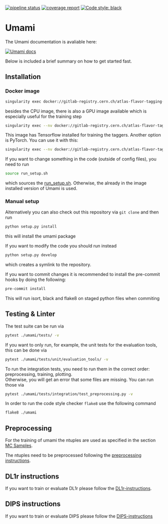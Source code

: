 [![pipeline status](https://gitlab.cern.ch/atlas-flavor-tagging-tools/algorithms/umami/badges/master/pipeline.svg)](https://gitlab.cern.ch/atlas-flavor-tagging-tools/algorithms/umami/-/commits/master) [![coverage report](https://gitlab.cern.ch/atlas-flavor-tagging-tools/algorithms/umami/badges/master/coverage.svg)](https://umami-ci-coverage.web.cern.ch/master/) [![Code style: black](https://img.shields.io/badge/code%20style-black-000000.svg)](https://github.com/psf/black)

# Umami

The Umami documentation is avaliable here:

[![Umami docs](https://img.shields.io/badge/info-documentation-informational)](https://umami-docs.web.cern.ch/umami-docs/)

Below is included a brief summary on how to get started fast.

## Installation

### Docker image

```bash
singularity exec docker://gitlab-registry.cern.ch/atlas-flavor-tagging-tools/algorithms/umami:latest bash
```

besides the CPU image, there is also a GPU image available which is especially useful for the training step

```bash
singularity exec --nv docker://gitlab-registry.cern.ch/atlas-flavor-tagging-tools/algorithms/umami:latest-gpu bash
```

This image has Tensorflow installed for training the taggers. Another option is PyTorch. You can use it with this:

```bash
singularity exec --nv docker://gitlab-registry.cern.ch/atlas-flavor-tagging-tools/algorithms/umamibase:latest-pytorch-gpu bash
```

If you want to change something in the code (outside of config files), you need to run

```bash
source run_setup.sh
```

which sources the [run_setup.sh](https://gitlab.cern.ch/atlas-flavor-tagging-tools/algorithms/umami/-/blob/master/run_setup.sh). Otherwise, the already in the image installed version of Umami is used.

### Manual setup

Alternatively you can also check out this repository via `git clone` and then run

```bash
python setup.py install
```

this will install the umami package

If you want to modify the code you should run instead

```bash
python setup.py develop
```

which creates a symlink to the repository.

If you want to commit changes it is recommended to install the pre-commit hooks by doing the following:

```bash
pre-commit install
```

This will run isort, black and flake8 on staged python files when commiting

## Testing & Linter

The test suite can be run via

```bash
pytest ./umami/tests/ -v
```

If you want to only run, for example, the unit tests for the evaluation tools, this can be done via

```bash
pytest ./umami/tests/unit/evaluation_tools/ -v
```

To run the integration tests, you need to run them in the correct order: preprocessing, training, plotting.   
Otherwise, you will get an error that some files are missing. You can run those via

```bash
pytest ./umami/tests/integration/test_preprocessing.py -v
```

In order to run the code style checker `flake8` use the following command

```bash
flake8 ./umami
```

## Preprocessing

For the training of umami the ntuples are used as specified in the section [MC Samples](#mc-samples).

The ntuples need to be preprocessed following the [preprocessing instructions](https://gitlab.cern.ch/atlas-flavor-tagging-tools/algorithms/umami/-/blob/master/docs/preprocessing.md).

## DL1r instructions

If you want to train or evaluate DL1r please follow the [DL1r-instructions](docs/DL1r-instructions.md).

## DIPS instructions

If you want to train or evaluate DIPS please follow the [DIPS-instructions](https://gitlab.cern.ch/atlas-flavor-tagging-tools/algorithms/umami/-/blob/master/docs/Dips-instructions.md)

